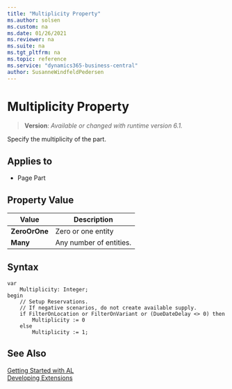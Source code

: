 ```yaml
---
title: "Multiplicity Property"
ms.author: solsen
ms.custom: na
ms.date: 01/26/2021
ms.reviewer: na
ms.suite: na
ms.tgt_pltfrm: na
ms.topic: reference
ms.service: "dynamics365-business-central"
author: SusanneWindfeldPedersen
---
```

[//]: # (START>DO_NOT_EDIT)
[//]: # (IMPORTANT:Do not edit any of the content between here and the END>DO_NOT_EDIT.)
[//]: # (Any modifications should be made in the .xml files in the ModernDev repo.)
# Multiplicity Property
> **Version**: _Available or changed with runtime version 6.1._

Specify the multiplicity of the part.

## Applies to
-   Page Part

## Property Value

|Value|Description|
|-----------|---------------------------------------|
|**ZeroOrOne**|Zero or one entity|
|**Many**|Any number of entities.|

[//]: # (IMPORTANT: END>DO_NOT_EDIT)

## Syntax

```al
var
    Multiplicity: Integer;
begin
    // Setup Reservations.
    // If negative scenarios, do not create available supply.
    if FilterOnLocation or FilterOnVariant or (DueDateDelay <> 0) then
        Multiplicity := 0
    else
        Multiplicity := 1;
```

## See Also  
[Getting Started with AL](../devenv-get-started.md)  
[Developing Extensions](../devenv-dev-overview.md)  